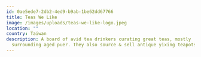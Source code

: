 ```yaml
---
id: 0ae5ede7-2db2-4ed9-b9ab-1be62dd67766
title: Teas We Like
image: /images/uploads/teas-we-like-logo.jpeg
location: ""
country: Taiwan
description: A board of avid tea drinkers curating great teas, mostly
  surrounding aged puer. They also source & sell antique yixing teapots.
---
```

